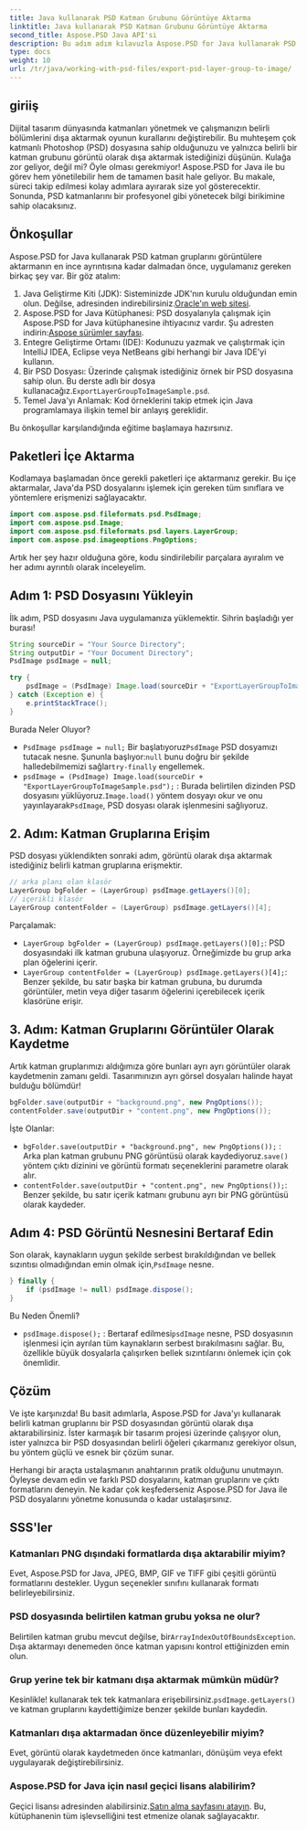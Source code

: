 ```yaml
---
title: Java kullanarak PSD Katman Grubunu Görüntüye Aktarma
linktitle: Java kullanarak PSD Katman Grubunu Görüntüye Aktarma
second_title: Aspose.PSD Java API'si
description: Bu adım adım kılavuzla Aspose.PSD for Java kullanarak PSD katman gruplarını görüntülere nasıl aktaracağınızı öğrenin. Geliştiriciler ve tasarımcılar için mükemmeldir.
type: docs
weight: 10
url: /tr/java/working-with-psd-files/export-psd-layer-group-to-image/
---
```

## giriiş

Dijital tasarım dünyasında katmanları yönetmek ve çalışmanızın belirli bölümlerini dışa aktarmak oyunun kurallarını değiştirebilir. Bu muhteşem çok katmanlı Photoshop (PSD) dosyasına sahip olduğunuzu ve yalnızca belirli bir katman grubunu görüntü olarak dışa aktarmak istediğinizi düşünün. Kulağa zor geliyor, değil mi? Öyle olması gerekmiyor! Aspose.PSD for Java ile bu görev hem yönetilebilir hem de tamamen basit hale geliyor. Bu makale, süreci takip edilmesi kolay adımlara ayırarak size yol gösterecektir. Sonunda, PSD katmanlarını bir profesyonel gibi yönetecek bilgi birikimine sahip olacaksınız.

## Önkoşullar

Aspose.PSD for Java kullanarak PSD katman gruplarını görüntülere aktarmanın en ince ayrıntısına kadar dalmadan önce, uygulamanız gereken birkaç şey var. Bir göz atalım:

1.  Java Geliştirme Kiti (JDK): Sisteminizde JDK'nın kurulu olduğundan emin olun. Değilse, adresinden indirebilirsiniz.[Oracle'ın web sitesi](https://www.oracle.com/java/technologies/javase-downloads.html).
2. Aspose.PSD for Java Kütüphanesi: PSD dosyalarıyla çalışmak için Aspose.PSD for Java kütüphanesine ihtiyacınız vardır. Şu adresten indirin:[Aspose sürümler sayfası](https://releases.aspose.com/psd/java/).
3. Entegre Geliştirme Ortamı (IDE): Kodunuzu yazmak ve çalıştırmak için IntelliJ IDEA, Eclipse veya NetBeans gibi herhangi bir Java IDE'yi kullanın.
4.  Bir PSD Dosyası: Üzerinde çalışmak istediğiniz örnek bir PSD dosyasına sahip olun. Bu derste adlı bir dosya kullanacağız.`ExportLayerGroupToImageSample.psd`.
5. Temel Java'yı Anlamak: Kod örneklerini takip etmek için Java programlamaya ilişkin temel bir anlayış gereklidir.

Bu önkoşullar karşılandığında eğitime başlamaya hazırsınız.

## Paketleri İçe Aktarma

Kodlamaya başlamadan önce gerekli paketleri içe aktarmanız gerekir. Bu içe aktarmalar, Java'da PSD dosyalarını işlemek için gereken tüm sınıflara ve yöntemlere erişmenizi sağlayacaktır.

```java
import com.aspose.psd.fileformats.psd.PsdImage;
import com.aspose.psd.Image;
import com.aspose.psd.fileformats.psd.layers.LayerGroup;
import com.aspose.psd.imageoptions.PngOptions;
```

Artık her şey hazır olduğuna göre, kodu sindirilebilir parçalara ayıralım ve her adımı ayrıntılı olarak inceleyelim.

## Adım 1: PSD Dosyasını Yükleyin

İlk adım, PSD dosyasını Java uygulamanıza yüklemektir. Sihrin başladığı yer burası!

```java
String sourceDir = "Your Source Directory";
String outputDir = "Your Document Directory";
PsdImage psdImage = null;

try {
    psdImage = (PsdImage) Image.load(sourceDir + "ExportLayerGroupToImageSample.psd");
} catch (Exception e) {
    e.printStackTrace();
}
```

Burada Neler Oluyor?
- `PsdImage psdImage = null;` Bir başlatıyoruz`PsdImage` PSD dosyamızı tutacak nesne. Şununla başlıyor:`null` bunu doğru bir şekilde halledebilmemizi sağlar`try-finally` engellemek.
- `psdImage = (PsdImage) Image.load(sourceDir + "ExportLayerGroupToImageSample.psd");` : Burada belirtilen dizinden PSD dosyasını yüklüyoruz.`Image.load()` yöntem dosyayı okur ve onu yayınlayarak`PsdImage`, PSD dosyası olarak işlenmesini sağlıyoruz.

## 2. Adım: Katman Gruplarına Erişim

PSD dosyası yüklendikten sonraki adım, görüntü olarak dışa aktarmak istediğiniz belirli katman gruplarına erişmektir.

```java
// arka planı olan klasör
LayerGroup bgFolder = (LayerGroup) psdImage.getLayers()[0];
// içerikli klasör
LayerGroup contentFolder = (LayerGroup) psdImage.getLayers()[4];
```

Parçalamak:
- `LayerGroup bgFolder = (LayerGroup) psdImage.getLayers()[0];`: PSD dosyasındaki ilk katman grubuna ulaşıyoruz. Örneğimizde bu grup arka plan öğelerini içerir.
- `LayerGroup contentFolder = (LayerGroup) psdImage.getLayers()[4];`: Benzer şekilde, bu satır başka bir katman grubuna, bu durumda görüntüler, metin veya diğer tasarım öğelerini içerebilecek içerik klasörüne erişir.

## 3. Adım: Katman Gruplarını Görüntüler Olarak Kaydetme

Artık katman gruplarımızı aldığımıza göre bunları ayrı ayrı görüntüler olarak kaydetmenin zamanı geldi. Tasarımınızın ayrı görsel dosyaları halinde hayat bulduğu bölümdür!

```java
bgFolder.save(outputDir + "background.png", new PngOptions());
contentFolder.save(outputDir + "content.png", new PngOptions());
```

İşte Olanlar:
- `bgFolder.save(outputDir + "background.png", new PngOptions());` : Arka plan katman grubunu PNG görüntüsü olarak kaydediyoruz.`save()` yöntem çıktı dizinini ve görüntü formatı seçeneklerini parametre olarak alır.
- `contentFolder.save(outputDir + "content.png", new PngOptions());`: Benzer şekilde, bu satır içerik katmanı grubunu ayrı bir PNG görüntüsü olarak kaydeder.

## Adım 4: PSD Görüntü Nesnesini Bertaraf Edin

 Son olarak, kaynakların uygun şekilde serbest bırakıldığından ve bellek sızıntısı olmadığından emin olmak için,`PsdImage` nesne.

```java
} finally {
    if (psdImage != null) psdImage.dispose();
}
```

Bu Neden Önemli?
- `psdImage.dispose();` : Bertaraf edilmesi`psdImage` nesne, PSD dosyasının işlenmesi için ayrılan tüm kaynakların serbest bırakılmasını sağlar. Bu, özellikle büyük dosyalarla çalışırken bellek sızıntılarını önlemek için çok önemlidir.

## Çözüm

Ve işte karşınızda! Bu basit adımlarla, Aspose.PSD for Java'yı kullanarak belirli katman gruplarını bir PSD dosyasından görüntü olarak dışa aktarabilirsiniz. İster karmaşık bir tasarım projesi üzerinde çalışıyor olun, ister yalnızca bir PSD dosyasından belirli öğeleri çıkarmanız gerekiyor olsun, bu yöntem güçlü ve esnek bir çözüm sunar.

Herhangi bir araçta ustalaşmanın anahtarının pratik olduğunu unutmayın. Öyleyse devam edin ve farklı PSD dosyalarını, katman gruplarını ve çıktı formatlarını deneyin. Ne kadar çok keşfederseniz Aspose.PSD for Java ile PSD dosyalarını yönetme konusunda o kadar ustalaşırsınız.

## SSS'ler

### Katmanları PNG dışındaki formatlarda dışa aktarabilir miyim?
Evet, Aspose.PSD for Java, JPEG, BMP, GIF ve TIFF gibi çeşitli görüntü formatlarını destekler. Uygun seçenekler sınıfını kullanarak formatı belirleyebilirsiniz.

### PSD dosyasında belirtilen katman grubu yoksa ne olur?
 Belirtilen katman grubu mevcut değilse, bir`ArrayIndexOutOfBoundsException`. Dışa aktarmayı denemeden önce katman yapısını kontrol ettiğinizden emin olun.

### Grup yerine tek bir katmanı dışa aktarmak mümkün müdür?
 Kesinlikle! kullanarak tek tek katmanlara erişebilirsiniz.`psdImage.getLayers()` ve katman gruplarını kaydettiğimize benzer şekilde bunları kaydedin.

### Katmanları dışa aktarmadan önce düzenleyebilir miyim?
Evet, görüntü olarak kaydetmeden önce katmanları, dönüşüm veya efekt uygulayarak değiştirebilirsiniz.

### Aspose.PSD for Java için nasıl geçici lisans alabilirim?
 Geçici lisansı adresinden alabilirsiniz.[Satın alma sayfasını atayın](https://purchase.aspose.com/temporary-license/). Bu, kütüphanenin tüm işlevselliğini test etmenize olanak sağlayacaktır.